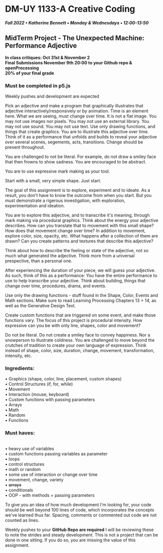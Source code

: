 # DM-UY 1133-A Creative Coding
##### Fall 2022 • Katherine Bennett • Monday & Wednesdays • 12:00-13:50


## MidTerm Project  - The Unexpected Machine: Performance Adjective

**In class critiques: Oct 31st & November 2** <br>
**Final Submissions November 9th 20:00 to your Github repo & openProcessing** <br>
**20% of your final grade**

### Must be completed in p5.js

Weekly pushes and development are expected

Pick an adjective and make a program that graphically illustrates that adjective interactively/responsively or by animation. Time is an element here. What we are seeing, must change over time. It is not a flat image. You may not use images nor pixels. You may not use an external library. You may not use sound. You may not use text. Use only drawing functions, and things that create graphics. You are to illustrate this adjective over time. Think of it as a performance that unfolds and builds to reveal your adjective over several scenes, segements, acts, transitions. Change should be present throughout.


You are challenged to not be literal. For example, do not draw a smiley face that then frowns to show sadness. You are encouraged to be abstract. 

You are to use expressive mark making as your tool.

Start with a small, very simple shape. Just start.

The goal of this assignment is to explore, experiment and to ideate. As a result, you don't have to know the outcome from when you start. But you must demonstrate a rigerous investigation, with exploration, experimentation and ideation.

You are to explore this adjective, and to transcribe it's meaning, through mark making via procedural graphics. Think about the energy your adjective describes. How can you translate that to movement with this small shape? How does that movement change over time? In addition to movement, explore color, size, opacity, etc. What happens after a collection of them are drawn? Can you create patterns and textures that describe this adjective?

Think about how to describe the feeling or state of the adjective, not so much what generated the adjective. Think more from a universal prespective, than a personal one.

After experiencing the duration of your piece, we will guess your adjective. As such, think of this as a performance: You have the entire performance to use to help transcribe your adjective. Think about building, things that change over time, procedures, drama, and events.

Use only the drawing functions - stuff found in the Shape, Color, Events and Math sections. Make sure to read Learning Processing Chapters 13 + 14, as well as the Generative Design Text.

Create custom functions that are triggered on some event, and make those functions vary. The focus of this project is procedural intensity. How expressive can you be with only line, shapes, color and movement?

Do not be literal. Do not create a smiley face to convey happiness. Nor a snowperson to illustrate coldness. You are challenged to move beyond the crutches of tradition to create your own language of expression. Think instead of shape, color, size, duration, change, movement, transformation, intensity, etc.

### Ingredients: <br>

• Graphics (shape, color, line, placement, custom shapes) <br>
• Control Structures (if, for, while) <br>
• Movement <br>
• Interaction (mouse, keyboard)<br>
• Custom functions with passing parameters<br>
• Arrays<br>
• Math <br>
• Random <br>
• Functions

### Must haves: 
<br>
	• heavy use of variables<br>
	• custom functions passing variables as parameter <br>
	• loops <br>
	• control structures <br>
	• math or random <br>
	• some use of interaction or change over time <br>
	• movement, change, variety <br>
	• <strike> arrays </strike><br>
	• conditionals <br>
	• OOP - with methods + passing parameters <br>

	
To give you an idea of how much development I'm looking for, your code should be well beyond 100 lines of code, which incorporates the concepts we've learned thus far. Spacing, comments or commented out code are not counted as lines.

Weekly pushes to your **GitHub Repo are required** I will be reviewing these to note the strides and steady development. This is not a project that can be done in one sitting. If you do so, you are missing the value of this assignment.